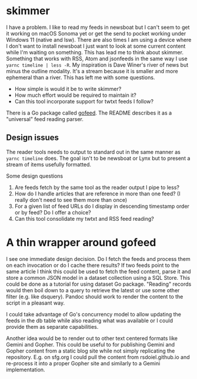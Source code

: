 
# skimmer

I have a problem. I like to read my feeds in newsboat but I can't seem to get it working on macOS Sonoma
yet or get the send to pocket working under Windows 11 (native and lsw). There are also times I am using
a device where I don't want to install newsboat I just want to look at some current content while I'm
waiting on something. This has lead me to think about skimmer. Something that works with RSS, Atom
and jsonfeeds in the same way I use `yarnc timeline | less -R`.  My inspiration is Dave Winer's 
river of news but minus the outline modality. It's a stream because it is smaller and more ephemeral
than a river. This has left me with some questions.

- How simple is would it be to write skimmer?
- How much effort would be required to maintain it?
- Can this tool incorporate support for twtxt feeds I follow?

There is a Go package called [gofeed](https://github.com/mmcdole/gofeed). The README describes it
as a "universal" feed reading parser.

## Design issues

The reader tools needs to output to standard out in the same manner as `yarnc timeline` does. The goal isn't
to be newsboat or Lynx but to present a stream of items usefully formatted.

Some design questions

1. Are feeds fetch by the same tool as the reader output I pipe to less?
2. How do I handle articles that are reference in more than one feed? (I really don't need to see them more than once)
3. For a given list of feed URLs do I display in descending timestamp order or by feed? Do I offer a choice?
4. Can this tool consolidate my twtxt and RSS feed reading?

# A thin wrapper around gofeed

I see one immediate design decision. Do I fetch the feeds and process them on each invocation or do
I cache there results?  If two feeds point to the same article
I think this could be used to fetch the feed content, parse it and store a common JSON model in a dataset
collection using a SQL Store. This could be done as a tutorial for using dataset Go package. "Reading" records
would then boil down to a query to retrieve the latest or use some other filter (e.g. like dsquery). Pandoc
should work to render the content to the script in a pleasant way. 

I could take advantage of Go's concurrency model to allow updating the feeds in the db table while also
reading what was available or I could provide them as separate capabilities.

Another idea would be to render out to other text centered formats like Gemini and Gopher. This could be
useful to for publishing Gemini and Gopher content from a static blog site while not simply replicating
the repository. E.g. on sfg.org I could pull the content from rsdoiel.github.io and re-process it into
a proper Gopher site and similarly to a Gemini implementation.



